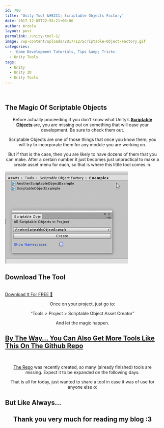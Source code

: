 ```yaml
---
id: 790
title: 'Unity Tool &#8211; Scriptable Objects Factory'
date: 2017-12-05T22:58:21+00:00
author: Arzola
layout: post
permalink: /unity-tool-1/
image: /wp-content/uploads/2017/12/Scriptable-Object-Factory.gif
categories:
  - 'Game Development Tutorials, Tips &amp; Tricks'
  - Unity Tools
tags:
  - Unity
  - Unity 3D
  - Unity Tools
---
```

&nbsp;

## The Magic Of Scriptable Objects

<p style="text-align: center;">
  Before actually proceeding if you don&#8217;t know what Unity&#8217;s <strong><a href="https://unity3d.com/learn/tutorials/modules/beginner/live-training-archive/scriptable-objects" target="_blank" rel="noopener">Scriptable Objects</a> </strong>are, you are missing out on something that will ease your development. Be sure to check them out.
</p>

<p style="text-align: center;">
  Scriptable Objects are one of those things that once you know them, you will try to incorporate them for any module you are working on.
</p>

<p style="text-align: center;">
  But if that is the case, then you are likely to have dozens of them that you can make. After a certain number it just becomes just unpractical to make a create asset menu for each, so that is where this little tool comes in.
</p>

<img src="/images/posts/2017/12/Scriptable-Object-Factory.gif" alt=""   data-recalc-dims="1" />

## Download The Tool

<a href="https://minhaskamal.github.io/DownGit/#/home?url=https://github.com/heisarzola/Unity-Development-Tools/tree/master/Tools/Scriptable%20Object%20Factory" target="_blank" rel="noopener"><br /> Download It For FREE 🙂<br /> </a>

<p style="text-align: center;">
  Once on your project, just go to:
</p>

<p style="text-align: center;">
  &#8220;Tools > Project > Scriptable Object Asset Creator&#8221;
</p>

<p style="text-align: center;">
  And let the magic happen.
</p>

## <a href="https://github.com/heisarzola/Unity-Development-Tools" target="_blank" rel="noopener">By The Way&#8230; You Can Also Get More Tools Like This On The Github Repo</a>

<a href="https://github.com/heisarzola/Unity-Development-Tools" target="_blank" rel="noopener"><br /> </a>

<p style="text-align: center;">
  <a href="https://github.com/heisarzola/Unity-Development-Tools" target="_blank" rel="noopener">The Repo</a> was recently created, so many (already finished) tools are missing. Expect it to be expanded on the following days.
</p>

<p style="text-align: center;">
  That is all for today, just wanted to share a tool in case it was of use for anyone else o:
</p>

## But Like Always&#8230;

<h2 style="text-align: center;">
  Thank you very much for reading my blog :3
</h2>

<!--GAME_DEV-->

<!-- AddThis Advanced Settings generic via filter on the_content -->

<!-- AddThis Share Buttons generic via filter on the_content -->